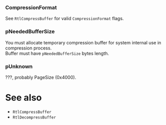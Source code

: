 ### CompressionFormat

See `RtlCompressBuffer` for valid `CompressionFormat` flags.

### pNeededBufferSize

You must allocate temporary compression buffer for system internal use in compression process. \
Buffer must have `pNeededBufferSize` bytes length.

### pUnknown

???, probably PageSize (0x4000).

# See also

* `RtlCompressBuffer`
* `RtlDecompressBuffer`
